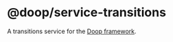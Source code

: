 @doop/service-transitions
==================

A transitions service for the [Doop framework](https://github.com/MomsFriendlyDevCo/Doop).

